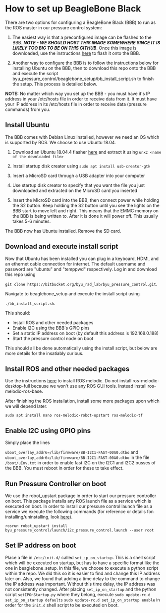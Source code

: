# How to set up BeagleBone Black
There are two options for configuring a BeagleBone Black (BBB) to run as the ROS master in our pressure control system:

1. The easiest way is that a preconfigured image can be flashed to the BBB. ***NOTE - WE SHOULD HOST THIS IMAGE SOMEWHERE SINCE IT IS LIKELY TOO BIG TO BE ON THIS GITHUB***. Once this image is downloaded, use the instructions [here](https://linuxpropaganda.wordpress.com/2018/06/26/backup-and-restore-your-beaglebone-black/) to flash it onto the BBB.

2. Another way to configure the BBB is to follow the instructions below for installing Ubuntu on the BBB, then to download this repo onto the BBB and execute the script byu_pressure_control/beaglebone_setup/bb_install_script.sh to finish the setup. This process is detailed below.

**NOTE:** No matter which way you set up the BBB - you must have it's IP address in your /etc/hosts file in order to receive data from it. It must have your IP address in its /etc/hosts file in order to receive data (pressure commands) from you.

## Install Ubuntu
The BBB comes with Debian Linux installed, however we need an OS which is supported by ROS. We choose to use Ubuntu 18.04.

1. Download an Ubuntu 18.04.4 flasher [here](https://rcn-ee.com/rootfs/2020-04-09/flasher/bone-eMMC-flasher-ubuntu-18.04.4-console-armhf-2020-04-09-2gb.img.xz) and extract it using ```unxz <name of the downloaded file>```

2. Install startup disk creator using ```sudo apt install usb-creator-gtk```

3. Insert a MicroSD card through a USB adapter into your computer

4. Use startup disk creator to specify that you want the file you just downloaded and extracted on the MicroSD card you inserted

5. Insert the MicroSD card into the BBB, then connect power while holding the S2 button. Keep holding the S2 button until you see the lights on the BBB start to move left and right. This means that the EMMC memory on the BBB is being written to. After it is done it will power off. This usually takes 5-6 minutes.

The BBB now has Ubuntu installed. Remove the SD card.

## Download and execute install script

Now that Ubuntu has been installed you can plug in a keyboard, HDMI, and an ethernet cable connection for internet. The default username and password are "ubuntu" and "temppwd" respectively. Log in and download this repo using

```git clone https://bitbucket.org/byu_rad_lab/byu_pressure_control.git```.

Navigate to beaglebone_setup and execute the install script using

```./bb_install_script.sh```.

This should:

* Install ROS and other needed packages
* Enable I2C using the BBB's GPIO pins
* Set a static IP address on boot (by default this address is 192.168.0.188)
* Start the pressure control node on boot

This should all be done automatically using the install script, but below are more details for the insatiably curious.

## Install ROS and other needed packages
Use the instructions [here](http://wiki.ros.org/melodic/Installation/Ubuntu) to install ROS melodic. Do not install ros-melodic-desktop-full because we won't use any ROS GUI tools. Instead install ros-melodic-ros-base.

After finishing the ROS installation, install some more packages upon which we will depend later:

```sudo apt install nano ros-melodic-robot-upstart ros-melodic-tf```

## Enable I2C using GPIO pins

Simply place the lines

```uboot_overlay_addr6=/lib/firmware/BB-I2C1-FAST-00A0.dtbo```
and
```uboot_overlay_addr6=/lib/firmware/BB-I2C1-FAST-00A0.dtbo```
in the file ```/boot/uEnv.txt``` in order to enable fast I2C on the I2C1 and I2C2 busses of the BBB. You must reboot in order for these to take effect.


## Run Pressure Controller on boot
We use the robot_upstart package in order to start our pressure controller on boot. This package installs any ROS launch file as a service which is executed on boot. In order to install our pressure control launch file as a service we execute the following commands (for reference or details fon installing/uninstalling, look [here](http://docs.ros.org/jade/api/robot_upstart/html/)).

```rosrun robot_upstart install byu_pressure_control/launch/i2c_pressure_control.launch --user root```

## Set IP address on boot
Place a file in ```/etc/init.d/``` called ```set_ip_on_startup```. This is a shell script which will be executed on startup, but has to have a specific format like the one in beaglebone_setup. In this file, we choose to execute a python script within the repo. We did this so it is easier to find and change this IP address later on. Also, we found that adding a time delay to the command to change the IP address was important. Without this time delay, the IP address was not consistently changed. After placing ```set_ip_on_startup``` and the python script ```setIPOnStartup.py``` where they belong, execute
```sudo update-rc.d set_ip_on_startup defaults```
```sudo update-rc.d set_ip_on_startup enable```
in order for the ```init.d``` shell script to be executed on boot.

